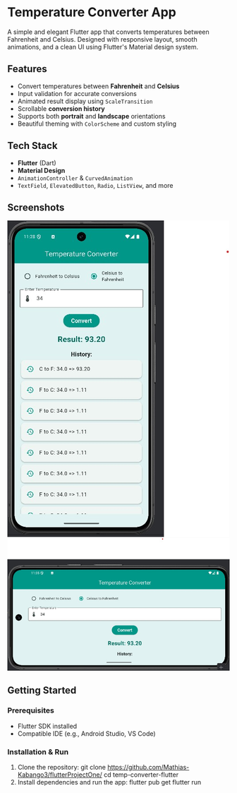 # Temperature Converter App

A simple and elegant Flutter app that converts temperatures between Fahrenheit and Celsius. Designed with responsive layout, smooth animations, and a clean UI using Flutter's Material design system.

## Features

- Convert temperatures between **Fahrenheit** and **Celsius**
- Input validation for accurate conversions
- Animated result display using `ScaleTransition`
- Scrollable **conversion history**
- Supports both **portrait** and **landscape** orientations
- Beautiful theming with `ColorScheme` and custom styling

## Tech Stack

- **Flutter** (Dart)
- **Material Design**
- `AnimationController` & `CurvedAnimation`
- `TextField`, `ElevatedButton`, `Radio`, `ListView`, and more

## Screenshots
![Portrait View](images/portrait.jpg)
![Landscape View](images/landscape.jpg)


## Getting Started

### Prerequisites
- Flutter SDK installed
- Compatible IDE (e.g., Android Studio, VS Code)

### Installation & Run

1. Clone the repository:
   git clone https://github.com/Mathias-Kabango3/flutterProjectOne/
   cd temp-converter-flutter
2. Install dependencies and run the app:
   flutter pub get
   flutter run

